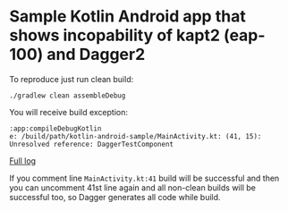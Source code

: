# Sample Kotlin Android app that shows incopability of kapt2 (eap-100) and Dagger2 

To reproduce just run clean build:
```
./gradlew clean assembleDebug
```

You will receive build exception:
```
:app:compileDebugKotlin
e: /build/path/kotlin-android-sample/MainActivity.kt: (41, 15): Unresolved reference: DaggerTestComponent
```

[Full log](full.log)

If you comment line `MainActivity.kt:41` build will be successful and then you can uncomment 41st line again and all non-clean builds will be successful too, so Dagger generates all code while build.
